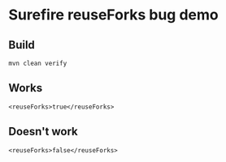# Surefire reuseForks bug demo
## Build
`mvn clean verify`

## Works
`<reuseForks>true</reuseForks>`

## Doesn't work
`<reuseForks>false</reuseForks>`
